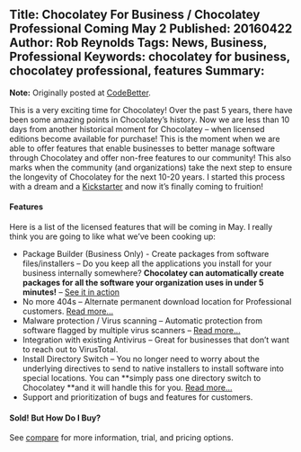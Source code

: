 Title: Chocolatey For Business / Chocolatey Professional Coming May 2
Published: 20160422
Author: Rob Reynolds
Tags: News, Business, Professional
Keywords: chocolatey for business, chocolatey professional, features
Summary: 
---
**Note:** Originally posted at [CodeBetter](http://codebetter.com/robreynolds/2016/04/22/chocolatey-for-business-chocolatey-professional-coming-may-2/).

This is a very exciting time for Chocolatey! Over the past 5 years, there have been some amazing points in Chocolatey’s history. Now we are less than 10 days from another historical moment for Chocolatey – when licensed editions become available for purchase! This is the moment when we are able to offer features that enable businesses to better manage software through Chocolatey and offer non-free features to our community! This also marks when the community (and organizations) take the next step to ensure the longevity of Chocolatey for the next 10-20 years. I started this process with a dream and a [Kickstarter](https://www.kickstarter.com/projects/ferventcoder/chocolatey-the-alternative-windows-store-like-yum/description) and now it’s finally coming to fruition!

#### Features

Here is a list of the licensed features that will be coming in May. I really think you are going to like what we’ve been cooking up:

- Package Builder (Business Only) - Create packages from software files/installers – Do you keep all the applications you install for your business internally somewhere? **Chocolatey can automatically create packages for all the software your organization uses in under 5 minutes!** – [See it in action](https://chocolatey.org/docs/features-create-packages-from-installers)
- No more 404s – Alternate permanent download location for Professional customers. [Read more…](https://chocolatey.org/docs/features-private-cdn)
- Malware protection / Virus scanning – Automatic protection from software flagged by multiple virus scanners – [Read more…](https://chocolatey.org/docs/features-virus-check)
- Integration with existing Antivirus – Great for businesses that don’t want to reach out to VirusTotal.
- Install Directory Switch – You no longer need to worry about the underlying directives to send to native installers to install software into special locations. You can **simply pass one directory switch to Chocolatey **and it will handle this for you. [Read more...](https://chocolatey.org/docs/features-install-directory-override)
- Support and prioritization of bugs and features for customers.

#### Sold! But How Do I Buy?

See [compare](https://chocolatey.org/compare) for more information, trial, and pricing options.